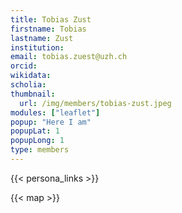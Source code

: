 ```yaml
---
title: Tobias Zust
firstname: Tobias
lastname: Zust
institution: 
email: tobias.zuest@uzh.ch
orcid: 
wikidata: 
scholia: 
thumbnail:
  url: /img/members/tobias-zust.jpeg
modules: ["leaflet"]
popup: "Here I am"
popupLat: 1
popupLong: 1
type: members
---
```


{{< persona_links >}}

{{< map >}}
